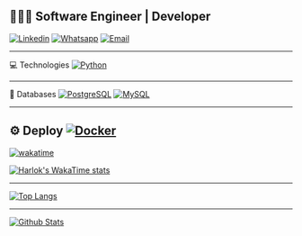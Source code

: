 ## 👨🏻‍💻 Software Engineer | Developer
[![Linkedin](https://img.shields.io/badge/LinkedIn-0077B5?style=for-the-badge&logo=linkedin&logoColor=white)](https://linkedin.com/in/marcos-rodrigues-b3359753)
[![Whatsapp](https://img.shields.io/badge/WhatsApp-25D366?style=for-the-badge&logo=whatsapp&logoColor=white)](https://wa.me/5511953781500)
[![Email](https://img.shields.io/badge/Email-005FF9?style=for-the-badge&logo=mail.Ru&logoColor=white)](mailto:marcos.silva.rodrigues@outlook.com)

---
💻  Technologies
[![Python](https://img.shields.io/badge/Python-3776AB?style=for-the-badge&logo=python&logoColor=white)](https://docs.python.org)

---
💾  Databases
[![PostgreSQL](https://img.shields.io/badge/PostgreSQL-316192?style=for-the-badge&logo=postgresql&logoColor=white)](https://www.postgresql.org/docs/)
[![MySQL](https://img.shields.io/badge/MySQL-00000F?style=for-the-badge&logo=mysql&logoColor=white)](https://dev.mysql.com/doc)

--- 
⚙️ Deploy
[![Docker](https://img.shields.io/badge/Docker-2496ED?style=for-the-badge&logo=docker&logoColor=white)](https://docs.docker.com)
---
[![wakatime](https://wakatime.com/badge/user/018ebb90-873b-4479-87c6-fff3db03685e.svg)](https://wakatime.com/@018ebb90-873b-4479-87c6-fff3db03685e)

[![Harlok's WakaTime stats](https://github-readme-stats.vercel.app/api/wakatime?username=mrodrigues01)](https://github.com/anuraghazra/github-readme-stats)

---
[![Top Langs](https://github-readme-stats.vercel.app/api/top-langs/?username=mrodrigues01&layout=compact)](https://github.com/mrodrigues01?tab=repositories)

---
[![Github Stats](https://github-readme-stats.vercel.app/api?username=mrodrigues01&show_icons=true)](https://github.com/mrodrigues01?tab=repositories)
